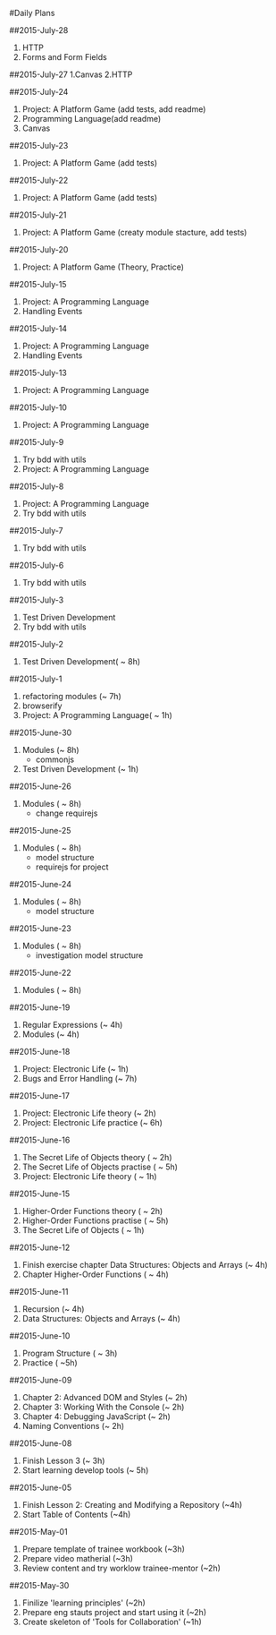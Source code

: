 #Daily Plans

##2015-July-28
1. HTTP
2. Forms and Form Fields

##2015-July-27
1.Canvas
2.HTTP

##2015-July-24
1. Project: A Platform Game (add tests, add readme)
2. Programming Language(add readme)
3. Canvas

##2015-July-23
1. Project: A Platform Game (add tests)

##2015-July-22
1. Project: A Platform Game (add tests)

##2015-July-21
1. Project: A Platform Game (creaty module stacture, add tests)

##2015-July-20
1. Project: A Platform Game (Theory, Practice)

##2015-July-15
1. Project: A Programming Language
2. Handling Events 

##2015-July-14
1. Project: A Programming Language
2. Handling Events 

##2015-July-13
1. Project: A Programming Language

##2015-July-10
1. Project: A Programming Language

##2015-July-9
1. Try bdd with utils
2. Project: A Programming Language

##2015-July-8
1. Project: A Programming Language
2. Try bdd with utils

##2015-July-7
1. Try bdd with utils

##2015-July-6
1. Try bdd with utils

##2015-July-3
1. Test Driven Development
2. Try bdd with utils

##2015-July-2
1. Test Driven Development( ~ 8h)

##2015-July-1
1. refactoring modules (~ 7h)
2. browserify
3. Project: A Programming Language( ~ 1h)

##2015-June-30
1. Modules (~ 8h)
    * commonjs 
2. Test Driven Development (~ 1h)

##2015-June-26

1. Modules ( ~ 8h)
    * change requirejs 

##2015-June-25

1. Modules ( ~ 8h)
    * model structure
    * requirejs for project

##2015-June-24

1. Modules ( ~ 8h)
    * model structure

##2015-June-23

1. Modules ( ~ 8h)
    * investigation model structure

##2015-June-22

1. Modules ( ~ 8h)

##2015-June-19

1. Regular Expressions (~ 4h)
2. Modules (~ 4h)

##2015-June-18

1. Project: Electronic Life (~ 1h)
2. Bugs and Error Handling (~ 7h)

##2015-June-17 

1. Project: Electronic Life theory (~ 2h)
2. Project: Electronic Life practice (~ 6h)

##2015-June-16

1. The Secret Life of Objects theory ( ~ 2h)
2. The Secret Life of Objects practise ( ~ 5h)
3. Project: Electronic Life theory ( ~ 1h)

##2015-June-15

1. Higher-Order Functions theory ( ~ 2h)
2. Higher-Order Functions practise ( ~ 5h)
3. The Secret Life of Objects ( ~ 1h)

##2015-June-12 

1. Finish exercise chapter Data Structures: Objects and Arrays (~ 4h)
2. Chapter Higher-Order Functions ( ~ 4h)

##2015-June-11

1. Recursion (~ 4h)
2. Data Structures: Objects and Arrays (~ 4h)


##2015-June-10

1. Program Structure ( ~ 3h)
2. Practice ( ~5h)

##2015-June-09

1. Chapter 2: Advanced DOM and Styles (~ 2h)
2. Chapter 3: Working With the Console (~ 2h)
3. Chapter 4: Debugging JavaScript (~ 2h)
4. Naming Conventions (~ 2h)

##2015-June-08

1. Finish Lesson 3 (~ 3h)
2. Start learning develop tools (~ 5h)

##2015-June-05

1. Finish Lesson 2: Creating and Modifying a Repository (~4h)
2. Start Table of Contents (~4h)

##2015-May-01

1. Prepare template of trainee workbook (~3h)
1. Prepare video matherial (~3h)
1. Review content and try worklow trainee-mentor (~2h) 

##2015-May-30

1. Finilize 'learning principles' (~2h)
1. Prepare eng stauts project and start using it (~2h)
1. Create skeleton of 'Tools for Collaboration' (~1h)
